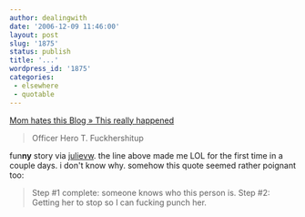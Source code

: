 ```yaml
---
author: dealingwith
date: '2006-12-09 11:46:00'
layout: post
slug: '1875'
status: publish
title: '...'
wordpress_id: '1875'
categories:
 - elsewhere
 - quotable
---
```


[Mom hates this Blog » This really happened][1]

> Officer Hero T. Fuckhershitup

fun**ny** story via [julievw][2]. the line above made me LOL for the first
time in a couple days. i don't know why. somehow this quote seemed rather
poignant too:

> Step #1 complete: someone knows who this person is. Step #2: Getting her to
stop so I can fucking punch her.

   [1]: http://myztik.katan.com/?p=132#more-132

   [2]: http://julievw.blogspot.com/2006/12/sister-kristie-20-years-ago-if-you-had.html

